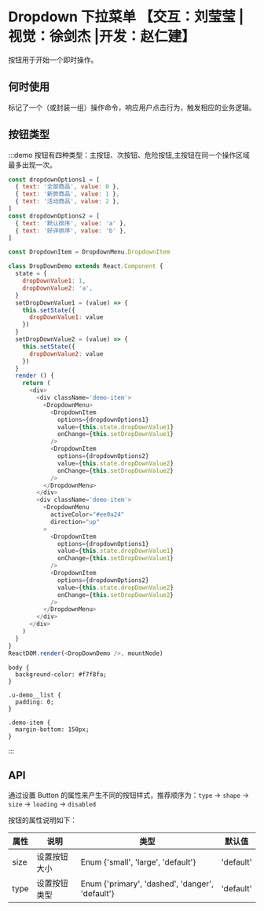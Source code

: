 # Dropdown 下拉菜单 【交互：刘莹莹 |视觉：徐剑杰 |开发：赵仁建】

按钮用于开始一个即时操作。

## 何时使用

标记了一个（或封装一组）操作命令，响应用户点击行为，触发相应的业务逻辑。

## 按钮类型

:::demo 按钮有四种类型：主按钮、次按钮、危险按钮,主按钮在同一个操作区域最多出现一次。

```js
const dropdownOptions1 = [
  { text: '全部商品', value: 0 },
  { text: '新款商品', value: 1 },
  { text: '活动商品', value: 2 },
]
const dropdownOptions2 = [
  { text: '默认排序', value: 'a' },
  { text: '好评排序', value: 'b' },
]

const DropdownItem = DropdownMenu.DropdownItem

class DropDownDemo extends React.Component {
  state = {
    dropDownValue1: 1,
    dropDownValue2: 'a',
  }
  setDropDownValue1 = (value) => {
    this.setState({
      dropDownValue1: value
    })
  }
  setDropDownValue2 = (value) => {
    this.setState({
      dropDownValue2: value
    })
  }
  render () {
    return (
      <div>
        <div className='demo-item'>
          <DropdownMenu>
            <DropdownItem
              options={dropdownOptions1}
              value={this.state.dropDownValue1}
              onChange={this.setDropDownValue1}
            />
            <DropdownItem
              options={dropdownOptions2}
              value={this.state.dropDownValue2}
              onChange={this.setDropDownValue2}
            />
          </DropdownMenu>
        </div>
        <div className='demo-item'>
          <DropdownMenu
            activeColor="#ee0a24"
            direction="up"
          >
            <DropdownItem
              options={dropdownOptions1}
              value={this.state.dropDownValue1}
              onChange={this.setDropDownValue1}
            />
            <DropdownItem
              options={dropdownOptions2}
              value={this.state.dropDownValue2}
              onChange={this.setDropDownValue2}
            />
          </DropdownMenu>
        </div>
      </div>
    )
  }
}
ReactDOM.render(<DropDownDemo />, mountNode)
```

```less
body {
  background-color: #f7f8fa;
}

.u-demo__list {
  padding: 0;
}

.demo-item {
  margin-bottom: 150px;
}
```

:::

## API

通过设置 Button 的属性来产生不同的按钮样式，推荐顺序为：`type` -> `shape` -> `size` -> `loading` -> `disabled`

按钮的属性说明如下：

| 属性 | 说明         | 类型                                            | 默认值    |
| ---- | ------------ | ----------------------------------------------- | --------- |
| size | 设置按钮大小 | Enum {'small', 'large', 'default'}              | 'default' |
| type | 设置按钮类型 | Enum {'primary', 'dashed', 'danger', 'default'} | 'default' |
